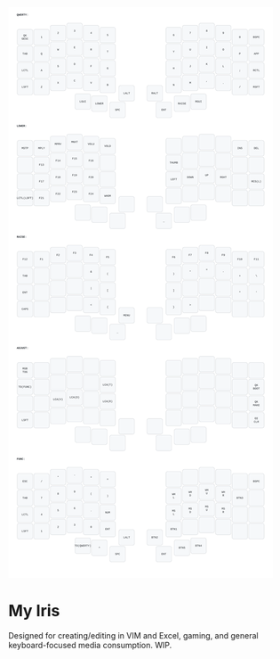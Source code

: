 ![Keymap SVG](keymap.svg)

# My Iris

Designed for creating/editing in VIM and Excel, gaming, and general keyboard-focused media consumption.
WIP.